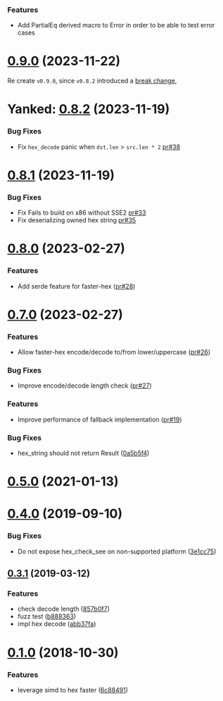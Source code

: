 ### Features

* Add PartialEq derived macro to Error in order to be able to test error cases

# [0.9.0](https://github.com/nervosnetwork/faster-hex/compare/v0.9.0..v0.8.2) (2023-11-22)
Re create `v0.9.0`, since `v0.8.2` introduced a [break change](https://github.com/nervosnetwork/faster-hex/issues/43#issuecomment-1822551961), 

# Yanked: [0.8.2](https://github.com/nervosnetwork/faster-hex/compare/v0.8.1...v0.8.2) (2023-11-19)

### Bug Fixes

* Fix `hex_decode` panic when `dst.len` > `src.len * 2` [pr#38](https://github.com/nervosnetwork/faster-hex/pull/38)

# [0.8.1](https://github.com/nervosnetwork/faster-hex/compare/v0.8.0...v0.8.1) (2023-11-19)

### Bug Fixes

* Fix Fails to build on x86 without SSE2 [pr#33](https://github.com/nervosnetwork/faster-hex/pull/33)
* Fix deserializing owned hex string [pr#35](https://github.com/nervosnetwork/faster-hex/pull/35)

# [0.8.0](https://github.com/nervosnetwork/faster-hex/compare/v0.7.0...v0.8.0) (2023-02-27)

### Features

* Add serde feature for faster-hex ([pr#28](https://github.com/nervosnetwork/faster-hex/pull/28))

# [0.7.0](https://github.com/nervosnetwork/faster-hex/compare/v0.6.1...v0.7.0) (2023-02-27)

### Features

* Allow faster-hex encode/decode to/from lower/uppercase  ([pr#26](https://github.com/nervosnetwork/faster-hex/pull/26))
### Bug Fixes
* Improve encode/decode length check ([pr#27](https://github.com/nervosnetwork/faster-hex/pull/27))

### Features

* Improve performance of fallback implementation ([pr#19](https://github.com/nervosnetwork/faster-hex/pull/19))

### Bug Fixes

* hex_string should not return Result ([0a5b5f4](https://github.com/nervosnetwork/faster-hex/commit/0a5b5f4e60ba149b30991e322f2e474c63813d21))



# [0.5.0](https://github.com/nervosnetwork/faster-hex/compare/v0.4.1...v0.5.0) (2021-01-13)



# [0.4.0](https://github.com/nervosnetwork/faster-hex/compare/v0.3.1...v0.4.0) (2019-09-10)


### Bug Fixes

* Do not expose hex_check_see on non-supported platform ([3e1cc75](https://github.com/nervosnetwork/faster-hex/commit/3e1cc75c1352e604709f32162ca55bdb64544779))



## [0.3.1](https://github.com/nervosnetwork/faster-hex/compare/v0.1.0...v0.3.1) (2019-03-12)


### Features

* check decode length ([857b0f7](https://github.com/nervosnetwork/faster-hex/commit/857b0f7511ce3b33a315768972b155385f823d1e))
* fuzz test ([b888363](https://github.com/nervosnetwork/faster-hex/commit/b888363adb3e3734bce2a8e2b3469191cdf20f5d))
* impl hex decode ([abb37fa](https://github.com/nervosnetwork/faster-hex/commit/abb37fa99e2346059218a32d62d25ac4d28f1d91))



# [0.1.0](https://github.com/nervosnetwork/faster-hex/compare/6c884911ba875ba3ac15f02fbba094cd9efef49a...v0.1.0) (2018-10-30)


### Features

* leverage simd to hex faster ([6c88491](https://github.com/nervosnetwork/faster-hex/commit/6c884911ba875ba3ac15f02fbba094cd9efef49a))

